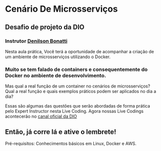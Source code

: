 
# Cenário De Microsserviços 
## Desafio de projeto da DIO 
### Instrutor [Denilson Bonatti](https://www.linkedin.com/in/denilsonbonatti/)

Nesta aula prática, Você terá a oportunidade de acompanhar a criação de um ambiente de microsserviços utilizando o Docker.

### Muito se tem falado de containers e consequentemente do Docker no ambiente de desenvolvimento. 
Mas qual a real função de um container no cenários de microsserviços? 
Qual a real função e quais exemplos práticos podem ser aplicados no dia a dia? 

Essas são algumas das questões que serão abordadas de forma prática pelo Expert Instructor nesta Live Coding. 
Agora nossas Live Codings acontecerão no [canal oficial da DIO](https://www.youtube.com/@diomakethechange)

Então, já corre lá e ative o lembrete!
---
Pré-requisitos:                                                                                                                                                            Conhecimentos básicos em Linux, Docker e AWS.
